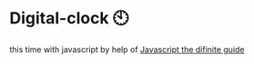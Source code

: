 # Digital-clock 🕙                                                                                                                                                                                                                                                                                                                
this time with javascript by help of <a href="https://www.oreilly.com/library/view/javascript-the-definitive/0596101996/">Javascript the difinite guide</a>  
 
   
